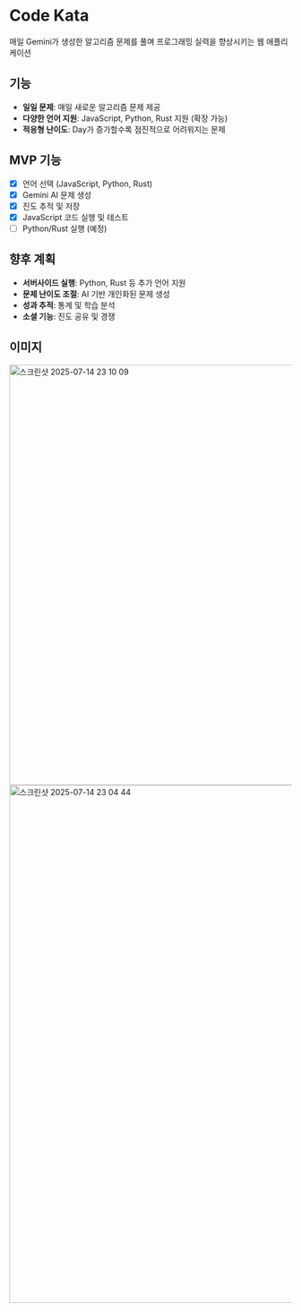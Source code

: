 # Code Kata

매일 Gemini가 생성한 알고리즘 문제를 풀며 프로그래밍 실력을 향상시키는 웹 애플리케이션

## 기능

- **일일 문제**: 매일 새로운 알고리즘 문제 제공
- **다양한 언어 지원**: JavaScript, Python, Rust 지원 (확장 가능)
- **적응형 난이도**: Day가 증가할수록 점진적으로 어려워지는 문제

## MVP 기능

- [x] 언어 선택 (JavaScript, Python, Rust)
- [x] Gemini AI 문제 생성
- [x] 진도 추적 및 저장
- [x] JavaScript 코드 실행 및 테스트
- [ ] Python/Rust 실행 (예정)

## 향후 계획

- **서버사이드 실행**: Python, Rust 등 추가 언어 지원
- **문제 난이도 조절**: AI 기반 개인화된 문제 생성
- **성과 추적**: 통계 및 학습 분석
- **소셜 기능**: 진도 공유 및 경쟁

## 이미지
<img width="760" height="751" alt="스크린샷 2025-07-14 23 10 09" src="https://github.com/user-attachments/assets/dbe58dd6-75cd-4676-8f68-c453792ea903" />
<img width="1330" height="925" alt="스크린샷 2025-07-14 23 04 44" src="https://github.com/user-attachments/assets/e3a48487-f126-4fb1-afce-54b5a561a317" />
